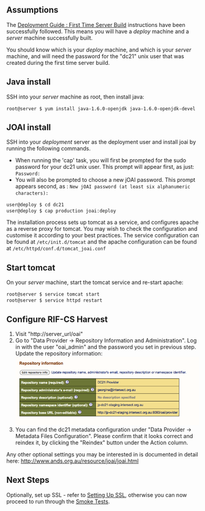 ## Assumptions
The
[Deployment Guide : First Time Server Build](Deployment_Guide_-_First_Time_Server_Build.md) instructions have been successfully followed. This means you will have a _deploy_ machine and a _server_ machine successfully built.

You should know which is your _deploy_ machine, and which is your _server_ machine, and will need the password for the "dc21" unix user that was created during the first time server build.

## Java install
SSH into your _server_ machine as root, then install java:
```
root@server $ yum install java-1.6.0-openjdk java-1.6.0-openjdk-devel
```
## JOAI install
SSH into your _deployment_ server as the deployment user and install joai by running the following commands.
* When running the 'cap' task, you will first be prompted for the sudo password for your dc21 unix user. This prompt will appear first, as just: `Password: `
* You will also be prompted to choose a new jOAI password. This prompt appears second, as : `New jOAI password (at least six alphanumeric characters):`

```
user@deploy $ cd dc21
user@deploy $ cap production joai:deploy
```

The installation process sets up tomcat as a service, and configures apache as a reverse proxy for tomcat. You may wish to check the configuration and customise it according to your best practices. The service configuration can be found at `/etc/init.d/tomcat` and the apache configuration can be found at `/etc/httpd/conf.d/tomcat_joai.conf`

## Start tomcat
On your _server_ machine, start the tomcat service and re-start apache:
```
root@server $ service tomcat start
root@server $ service httpd restart
```

## Configure RIF-CS Harvest
1. Visit "http://server_url/oai"
2. Go to "Data Provider -> Repository Information and Administration". Log in with the user "oai_admin" and the password you set in previous step. Update the repository information:
![jOAI Setup 1](files/joai%20setup%201.png)
3. You can find the dc21 metadata configuration under "Data Provider -> Metadata Files Configuration". Please confirm that it looks correct and reindex it, by clicking the "Reindex" button under the Action column.

Any other optional settings you may be interested in is documented in detail here: http://www.ands.org.au/resource/joai/joai.html

## Next Steps
Optionally, set up SSL - refer to [Setting Up SSL](Setting_Up_SSL.md), otherwise you can now proceed to run through the [Smoke Tests](Smoke_tests.md).
